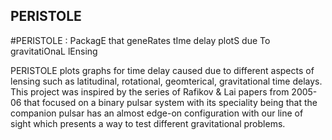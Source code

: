 ## PERISTOLE

#PERISTOLE : PackagE that geneRates tIme delay plotS due To gravitatiOnaL lEnsing

PERISTOLE plots graphs for time delay caused due to different aspects of lensing such as latitudinal, rotational, geomterical, gravitational time delays.
This project was inspired by the series of Rafikov & Lai papers from 2005-06 that focused on a binary pulsar system with its speciality being that the companion pulsar has an almost edge-on configuration with our line of sight which presents a way to test different gravitational problems.
